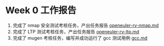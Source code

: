 # Week 0 工作报告

1. 完成了 nmap 安全测试考核任务，产出任务报告 [openeuler-rv-nmap.md](./openeuler-rv-nmap.md)
2. 完成了 LTP 测试考核任务，产出任务报告 [openeuler-rv-ltp.md](./openeuler-rv-ltp.md)
3. 完成了 mugen 考核任务，编写并成功运行了 gcc 测试用例 [gcc.md](./mugen/testcases/cli-test/gcc/gcc.md)
